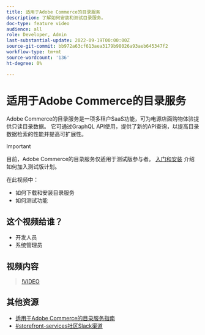 ```yaml
---
title: 适用于Adobe Commerce的目录服务
description: 了解如何安装和测试目录服务。
doc-type: feature video
audience: all
role: Developer, Admin
last-substantial-update: 2022-09-19T00:00:00Z
source-git-commit: bb972a63cf613aea3179b98026a93aeb645347f2
workflow-type: tm+mt
source-wordcount: '136'
ht-degree: 0%

---
```


# 适用于Adobe Commerce的目录服务

Adobe Commerce的目录服务是一项多租户SaaS功能，可为电源店面购物体验提供只读目录数据。 它可通过GraphQL API使用，提供了新的API查询，以提高目录数据检索的性能并提高可扩展性。

>[!IMPORTANT]
>
>目前，Adobe Commerce的目录服务仅适用于测试版参与者。 [入门和安装](https://experienceleague.adobe.com/docs/commerce-merchant-services/catalog-service/installation.html) 介绍如何加入测试版计划。

在此视频中：

- 如何下载和安装目录服务
- 如何测试功能

## 这个视频给谁？

- 开发人员
- 系统管理员

## 视频内容

>[!VIDEO](https://video.tv.adobe.com/v/3409390?quality=12&learn=on)

## 其他资源

- [适用于Adobe Commerce的目录服务指南](https://experienceleague.adobe.com/docs/commerce-merchant-services/catalog-service/guide-overview.html)
- [#storefront-services社区Slack渠道](https://magentocommeng.slack.com/?redir=%2Farchives%2FC03HVPG8RS4)
